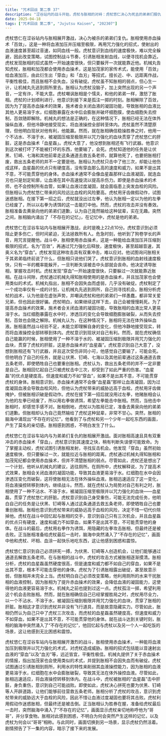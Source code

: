 ```yaml
---
title: "咒术回战 第二季 37"
description: "涩谷站内的战斗开始，虎杖与胀相的对峙：虎杖悠仁决心为死去的弟弟们报仇，与胀相在涩谷站内展开激烈的战斗。涩谷站内的战斗开始，胀相的赤血操术：胀相使用赤血操术「百敛」，通过给血液加压并压缩至极限，再用咒力强化，使射出的血液速度超过音速。涩谷站内的战斗开始，虎杖的应对：虎杖意识到血线的速度极快，难以完全躲避，决定改变策略，试图控制战斗节奏，引诱胀相发射血线，以便寻找机会靠近。战斗策略与情报交换，机械丸的情报：虎杖通过机械丸了解到胀相的赤血操术以及加茂家也会使用类似的术式。机械丸指出胀相不会失血，几乎没有破绽。战斗策略与情报交换，虎杖的计划：虎杖制定了一个成功率只有一成的计划，让机械丸先逃到厕所，自己则试图寻找机会。战斗策略与情报交换，胀相的分析：胀相分析虎杖的战术，认为虎杖是在虚张声势，并嘲讽虎杖和他的弟弟们一样愚蠢。孤注一掷的战斗，厕所内的战术：虎杖利用厕所内的水来削弱胀相的赤血操术。他解释说，胀相为了提高术式效果会关闭血液的凝固功能，使血液更易溶于水，红细胞在水中会因渗透压变化而破裂，导致胀相无法在体外操纵血液。孤注一掷的战斗，胀相的应对：胀相迅速适应了这一变化，将血液操控全部转移到体内，继续战斗。孤注一掷的战斗，血星磊的致命一击：胀相使用血星磊贯穿了虎杖悠仁的肝脏。虎杖意识到自己身受重伤，可能无法完成任务。最后的反击与回忆，虎杖的决心：虎杖决定拼死一搏，为伏黑、钉崎等人创造机会，让他们能够通过这条通道去救五条老师。最后的反击与回忆，胀相的分析：胀相分析虎杖的攻击，意识到虎杖的血星磊虽然硬度高，但速度和威力不如穿血，如果不是出其不意，不可能贯穿他的身体。最后的反击与回忆，不存在的记忆：在战斗的关键时刻，胀相突然涌出了“不存在的记忆”，他回忆起与虎杖和另一个角色一起吃东西的场景，这让他感到困惑和震惊。战斗的结局与新的开始，胀相的困惑：胀相不明白自己为何会突然产生这样的记忆，对虎杖的态度也发生了微妙的变化。战斗的结局与新的开始，虎杖的生存：画面切换到另一场景，显示虎杖仍然活着。战斗的结局与新的开始，后续：剧情预告了下一集的内容。"
date: 2025-04-18
tags: ["咒术回战 第二季", "Jujutsu Kaisen", "202307"]
---
```


虎杖悠仁在涩谷站内与胀相展开激战，决心为被杀的弟弟们复仇。胀相使用赤血操术「百敛」，这是一种将血液加压并压缩至极限，再用咒力强化的招式，使射出的血液速度甚至超过音速，如同血线一般。虎杖意识到血线的速度极快，难以完全躲避，因此改变策略，试图控制战斗节奏，引诱胀相发射血线，以便寻找机会靠近。虎杖发现胀相的招式虽然一开始速度很快，但只要躲开一次就能靠近他。机械丸告知虎杖，胀相和加茂都会使用赤血操术，这是加茂家的家传术式，能使用「百敛」给血液加压，由此衍生出「穿血」和「血刃」等招式，擅长近、中、远距离作战，平衡性极佳，而且胀相不会失血，没有破绽。虎杖虽不知胀相的弱点，但心生一计，让机械丸先逃到厕所里去。胀相认为虎杖没脑子，加上突然出现的另一个声音，一定有诈，不能大意。虎杖嘲讽胀相是个懦夫，和他的弟弟一样，激怒了胀相。虎杖的计划顺利进行，他意识到接下来是孤注一掷的时刻。胀相解除了百敛，因为为了提高赤血操术的效果，施术者会关闭血液的凝固功能，导致胀相的血液比其他人更易溶于水，红细胞暴露在水中后会膨胀并破坏细胞膜，使血细胞失去控制，百敛随即解除。机械丸的想法是正确的，在这种情况下，胀相已经无法在体外操纵血液，但他冷静地接受现实，将血液操控全部转至体内。虎杖虽然不清楚原理，但他明白现状对他有利，他能赢。然而，就在胀相确信稳操胜券之时，他用一个不沾水、不溶于水，被凝固压缩至极限并以咒力强化的血块贯穿了虎杖悠仁的肝脏，这是赤血操术「血星磊」。虎杖大意了，他没想到胀相还有飞行武器。他意识到这次被打坏了不能被打坏的东西，他要输了，会死。虎杖知道他的任务是让伏黑、钉崎、七海和其他前辈走这条通道去救五条老师，就算他死了，也要把胀相打废，救出五条老师的并不一定要是他。胀相认为虎杖只击中了他三次，却能让他伤成这样，血星磊的优点只有硬度高，没有穿血那么高的速度和威力，如果不是出其不意，不可能贯穿他的身体。赤血操术通常不会像血星磊那样让血液凝固，就连血刃也只是划定轮廓，让血液在其中高速旋流以提高杀伤力。即使是赤血操术的术师，也不会控制所有血管，如果让血液过度凝固，就会面临患上突发血栓的风险。但胀相认为虎杖悠仁带来的风险远比血栓的风险要高。虎杖用牙齿做假动作，试图迷惑胀相。在接下第一招之后，虎杖就没出过左拳，他认为胀相一定以为他的左拳已经废了，所以以右拳为诱饵的这一击能打中他。然而，虎杖的攻击并没有奏效。胀相准备去黄泉向他的弟弟们道歉，认为自己竟然输给这种鼠辈，实在无趣。突然之间，胀相脑内涌出了「不存在的记忆」，在记忆中，虎杖是他的弟弟。

虎杖悠仁在涩谷车站内与胀相展开激战，此时是晚上22点10分。虎杖意识到必须阻止更多伤亡，但时间紧迫，无法拯救所有人。危急时刻，他听到了狗卷学长的声音，用咒言提醒他。战斗中，胀相使用赤血操术，这是一种能给血液加压并压缩到极限的招式，名为“百敛”，再通过咒力强化后释放，速度极快，甚至超越音速，其奥义名为“穿血”。虎杖发现这种攻击具有双重冲击，难以应对。他试图询问胀相关于其弟弟临终前说了什么，但胀相只说他们哭了。虎杖意识到胀相的血射线速度极快，只有一半的概率能躲开，一旦判断失误被击中头部就会丧命。他决定诱导胀相，掌握攻击时机。虎杖发现“穿血”一开始速度很快，只要躲过一次就能靠近胀相。在战斗间隙，虎杖通过机械丸得知胀相使用的是赤血操术，并且加茂家也会使用类似的术式。机械丸指出，胀相不会因失血而虚弱，几乎没有破绽。虎杖制定了一个成功率仅有一成的计划，让机械丸先逃到厕所，自己则寻找机会。胀相分析虎杖的战术，认为他是在虚张声势，并嘲讽虎杖和他的弟弟们一样愚蠢，都非常关爱兄弟，但也因此很好骗。虎杖明白，如果继续这样下去，自己会被慢慢耗死。为了提高赤血操术的效果，施术者会关闭血液的凝固功能，导致胀相的血液比常人更易溶于水。当红细胞暴露在水中时，渗透压的变化会导致细胞膨胀破裂，从而失去控制，百敛也会随之解除。机械丸认为，在这种情况下，胀相将无法在体外操纵血液。胀相虽然战斗经验不足，未能立即理解自身的变化，但他冷静地接受现实，转而将血液操控全部转移到体内。虎杖意识到现状对自己有利。然而，就在虎杖确信自己能赢的时候，胀相使用了一种不溶于水的、被凝固压缩到极限并用咒力强化的血块，贯穿了虎杖的肝脏，这是赤血操术的“血星磊”。虎杖意识到自己大意了，没想到胀相还有飞行武器，并且这次受伤非同小可，他感觉自己要输了，可能会死。但他明白了自己的任务，就是让伏黑、钉崎、七海以及其他前辈通过这条通道去救五条老师，即使牺牲自己也要重创胀相。虎杖认为，救出五条老师的并不一定非要是自己。胀相回忆起自己只被虎杖击中三次，却受到了如此严重的伤害。“血星磊”的优点是硬度高，但速度和威力不如“穿血”，如果不是出其不意，不可能贯穿虎杖的身体。胀相意识到，赤血操术通常不会像“血星磊”那样让血液凝固，因为过度凝固血液会导致血栓风险，但他认为虎杖带来的威胁远高于血栓。虎杖用牙齿做掩护，但被胀相识破是假动作。虎杖在接下第一招后就没用过左拳，他赌胀相会认为他的左拳已经废了，所以用右拳做诱饵，希望左拳能击中胀相。然而，当他击中胀相时，却感觉手感不对。胀相倒地，虎杖以为胜局已定，准备去黄泉向他的弟弟们道歉。但胀相却认为自己竟然输给了虎杖这种鼠辈，非常不甘心。突然，胀相的脑海中涌现出“不存在的记忆”，他看到了与虎杖和另一个少年一起吃东西的画面，产生了莫名的亲切感。胀相感到困惑，不明白发生了什么。

虎杖悠仁在涩谷车站内与为弟弟们复仇的胀相展开激战。面对胀相高速且具有双重冲击的赤血操术「穿血」，虎杖意识到其速度之快，稍有判断失误便可能致命。为了掌握主动权，虎杖试图引诱胀相发射，寻找反击机会。他发现「穿血」虽然初始速度极快，但只要躲过一次，就能拉近与胀相的距离。虎杖通过机械丸得知胀相和加茂宪纪都会使用赤血操术，但并不清楚胀相的弱点。尽管如此，虎杖还是想出了一个计划，他听从机械丸的建议，逃往厕所。在厕所中，虎杖解释说，为了提高术式效果，胀相会关闭血液的凝固功能，导致其血液更易溶于水。红细胞在水中会因渗透压变化而破裂，这将使胀相无法在体外操纵血液。胀相迅速适应了这一变化，将血液操控转移到体内，继续战斗。然而，就在虎杖认为局势对自己有利之时，胀相使用了一种不沾水、不溶于水，被凝固压缩至极限并以咒力强化的血块——血星磊，贯穿了虎杖悠仁的肝脏。虎杖意识到自己身受重伤，可能无法完成任务，他明白自己的任务是让伏黑、钉崎等人通过这条通道去救五条老师，即使牺牲自己也要重创胀相。胀相也意识到虎杖带来的威胁远高于血栓的风险，决定不惜一切代价除掉他。虎杖在战斗中回忆起与胀相的交手，意识到自己只有三次机会，并且血星磊的优点只有硬度，速度和威力不如穿血，如果不是出其不意，不可能贯穿他的身体。在战斗的最后，虎杖用右拳作为诱饵，用隐藏的左拳攻击胀相，但最终还是被击败。正当胀相准备给虎杖最后一击时，脑海中突然涌入了“不存在的记忆”，画面中他和虎杖、坏相、血涂一起快乐地吃东西，这让他感到困惑和震惊。

虎杖悠仁意识到自己必须拼死一搏，为伏黑、钉崎等人创造机会，让他们能够通过通道去解救五条老师。在与胀相的战斗中，虎杖的攻击方式被胀相逐渐摸清。胀相分析，虎杖的血星磊虽然硬度很高，但是速度和威力都不如自己的穿血，如果不是出其不意，根本不可能击穿他的身体。虎杖为了引诱胀相露出破绽，甚至故意示弱，但胀相并未完全上当。虎杖明白自己必须改变策略，他利用厕所的水来干扰胀相的血液控制，因为胀相为了提升赤血操术的效果，会降低血液的凝固能力，这使得他的血液更容易溶于水。机械丸之前也提到过这一点。虎杖孤注一掷，希望利用这个机会击败胀相。然而，就在胀相确信自己已经掌握胜局之时，虎杖用尽全力，以一个不沾水、不溶于水，被凝固压缩到极限并用咒力强化的血块，贯穿了胀相的肝脏。胀相这才意识到虎杖并非没有飞行道具，而是故意隐藏实力。尽管如此，胀相仍然认为自己只中了虎杖三次攻击，而虎杖的血星磊虽然硬度高，但速度和威力不如穿血，如果不是出其不意，不可能贯穿他的身体。就在战斗达到关键时刻，胀相的脑海中突然涌入了“不存在的记忆”，他回忆起与虎杖以及另一个人一起吃饭的场景，这让他感到无比困惑和震惊。

虎杖悠仁在涩谷车站内与胀相展开激烈的战斗，胀相使用赤血操术，一种能将血液加压到极限并以咒力强化的术式，对虎杖造成威胁。胀相的招式包括能以音速射出血液的“穿血”以及“血刃”等，远近皆宜，平衡性极佳。机械丸提供了关于赤血操术的情报，指出加茂家也会使用类似的术式，并提到胀相不会因失血而有破绽。虎杖试图通过引诱胀相到厕所，利用水的特性来削弱其血液操控能力，因为胀相的血液更易溶于水，红细胞在水中会膨胀破裂，导致其无法在体外操控血液。尽管如此，胀相迅速适应，将血液操控转移到体内。在战斗中，虎杖被胀相的“血星磊”击中肝脏，身负重伤，意识到自己可能战败。即使如此，虎杖决心拼死也要为伏黑、钉崎等人开辟道路，让他们能够前往营救五条老师。胀相分析了虎杖的攻击，意识到虎杖带来的威胁远大于血栓的风险，因此不惜让血液过度凝固也要将其击败。虎杖利用假动作迷惑胀相，但最终还是被击倒。正当胀相认为胜券在握，准备给虎杖最后一击时，突然脑海中涌入了“不存在的记忆”，画面显示虎杖亲切地称呼他为“哥哥”，并分享食物。胀相对此感到困惑，不明白为何会突然产生这样的记忆，以及虎杖为何会以“哥哥”相称。与此同时，画面切换到另一场景，显示虎杖仍然活着。剧情预告了下一集的内容，暗示了接下来的发展。